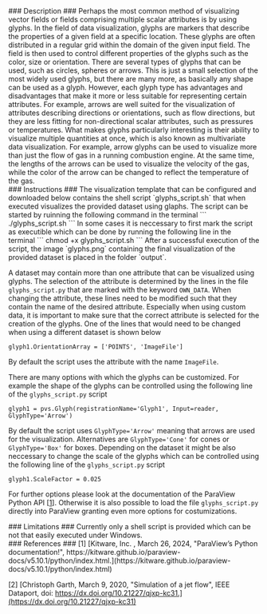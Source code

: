<div id="description" outline_label="Description" outline_indent="0" markdown="1">
### Description ###
Perhaps the most common method of visualizing vector fields or fields comprising multiple scalar attributes is by using glyphs.
In the field of data visualization, glyphs are markers that describe the properties of a given field at a specific location.
These glyphs are often distributed in a regular grid within the domain of the given input field.
The field is then used to control different properties of the glyphs such as the color, size or orientation.
There are several types of glyphs that can be used, such as circles, spheres or arrows.
This is just a small selection of the most widely used glyphs, but there are many more, as basically any shape can be used as a glyph.
However, each glyph type has advantages and disadvantages that make it more or less suitable for representing certain attributes.
For example, arrows are well suited for the visualization of attributes describing directions or orientations, such as flow directions, but they are less fitting for non-directional scalar attributes, such as pressures or temperatures.
What makes glyphs particularly interesting is their ability to visualize multiple quantities at once, which is also known as multivariate data visualization.
For example, arrow glyphs can be used to visualize more than just the flow of gas in a running combustion engine.
At the same time, the lengths of the arrows can be used to visualize the velocity of the gas, while the color of the arrow can be changed to reflect the temperature of the gas.
</div>
<div id="instructions" outline_label="Instructions" outline_indent="0" markdown="1">
### Instructions ###
The visualization template that can be configured and downloaded below contains the shell script `glyphs_script.sh` that when executed visualizes the provided dataset using glaphs.
The script can be started by ruinning the following command in the terminal
```
./glyphs_script.sh
```
In some cases it is neccessary to first mark the script as executible which can be done by running the following line in the terminal
```
chmod +x glyphs_script.sh
```
After a successful execution of the script, the image `glyphs.png` containing the final visualization of the provided dataset is placed in the folder `output`.

A dataset may contain more than one attribute that can be visualized using glyphs.
The selection of the attribute is determined by the lines in the file `glyphs_script.py` that are marked with the keyword `OWN_DATA`.
When changing the attribute, these lines need to be modified such that they contain the name of the desired attribute.
Especially when using custom data, it is important to make sure that the correct attribute is selected for the creation of the glyphs.
One of the lines that would need to be changed when using a different dataset is shown below
```
glyph1.OrientationArray = ['POINTS', 'ImageFile']
```
By default the script uses the attribute with the name `ImageFile`.

There are many options with which the glyphs can be customized. 
For example the shape of the glyphs can be controlled using the following line of the `glyphs_script.py` script
```
glyph1 = pvs.Glyph(registrationName='Glyph1', Input=reader, GlyphType='Arrow')
```
By default the script uses `GlyphType='Arrow'` meaning that arrows are used for the visualization.
Alternatives are `GlyphType='Cone'` for cones or `GlyphType='Box'` for boxes.
Depending on the dataset it might be also neccessary to change the scale of the glyphs which can be controlled using the following line of the `glyphs_script.py` script
```
glyph1.ScaleFactor = 0.025
```
For further options please look at the documentation of the ParaView Python API <span class="visualization-reference">[[1](#citation_paraview_python_api)]</span>. Otherwise it is also possible to load the file `glyphs_script.py` directly into ParaView granting even more options for costumizations.
</div>
<div id="limitations" outline_label="Limitations" outline_indent="0" markdown="1">
### Limitations ###
Currently only a shell script is provided which can be not that easily executed under Windows.
</div>
<div id="references" outline_label="References" outline_indent="0" markdown="1">
### References ###
<span id="citation_paraview_python_api" class="ms-2 visualization-reference">[1]</span> [Kitware, Inc. , March 26, 2024, "ParaView’s Python documentation!", https://kitware.github.io/paraview-docs/v5.10.1/python/index.html.](https://kitware.github.io/paraview-docs/v5.10.1/python/index.html)

<span id="citation_preview_dataset" class="ms-2 visualization-reference">[2]</span> [Christoph Garth, March 9, 2020, "Simulation of a jet flow", IEEE Dataport, doi: https://dx.doi.org/10.21227/qjxp-kc31.](https://dx.doi.org/10.21227/qjxp-kc31)
</div>